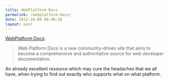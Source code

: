 ```yaml
---
title: WebPlatform Docs
permalink: /webplatform-docs/
date: 2012-10-09 08:40:28
layout: post
---
```


[WebPlatform Docs](http://docs.webplatform.org/wiki/html):

> Web Platform Docs is a new community-driven site that aims to become a comprehensive and authoritative source for web developer documentation.

An already excellent resource which may cure the headaches that we all have, when trying to find out exactly who supports what on what platform.